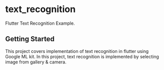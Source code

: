 # text_recognition

Flutter Text Recognition Example.

## Getting Started

This project covers implementation of text recognition in flutter using Google ML kit. In this project,  text recognition is implemented by selecting image from gallery & camera.


